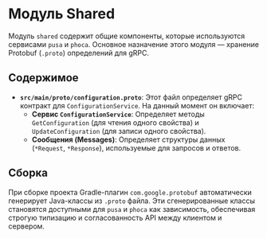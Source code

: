 # Модуль Shared

Модуль `shared` содержит общие компоненты, которые используются сервисами `pusa` и `phoca`. Основное назначение этого модуля — хранение Protobuf (`.proto`) определений для gRPC.

## Содержимое

- **`src/main/proto/configuration.proto`**: Этот файл определяет gRPC контракт для `ConfigurationService`. На данный момент он включает:
    - **Сервис `ConfigurationService`**: Определяет методы `GetConfiguration` (для чтения одного свойства) и `UpdateConfiguration` (для записи одного свойства).
    - **Сообщения (Messages)**: Определяет структуры данных (`*Request`, `*Response`), используемые для запросов и ответов.

## Сборка

При сборке проекта Gradle-плагин `com.google.protobuf` автоматически генерирует Java-классы из `.proto` файла. Эти сгенерированные классы становятся доступными для `pusa` и `phoca` как зависимость, обеспечивая строгую типизацию и согласованность API между клиентом и сервером.
